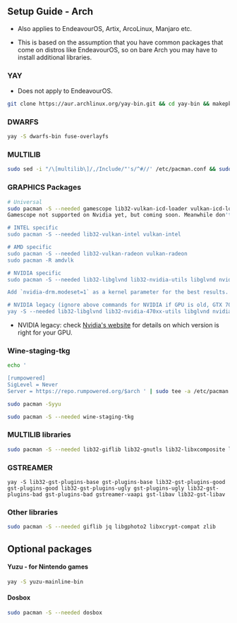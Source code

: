 <h2>Setup Guide - Arch</h2>

- Also applies to EndeavourOS, Artix, ArcoLinux, Manjaro etc.

- This is based on the assumption that you have common packages that come on distros like EndeavourOS, so on bare Arch you may have to install additional libraries.

### YAY
- Does not apply to EndeavourOS.
```sh
git clone https://aur.archlinux.org/yay-bin.git && cd yay-bin && makepkg -si
```

### DWARFS
```sh
yay -S dwarfs-bin fuse-overlayfs
```

### MULTILIB
```sh
sudo sed -i "/\[multilib\]/,/Include/"'s/^#//' /etc/pacman.conf && sudo pacman -Syyu
```

### GRAPHICS Packages

```sh
# Universal
sudo pacman -S --needed gamescope lib32-vulkan-icd-loader vulkan-icd-loader
Gamescope not supported on Nvidia yet, but coming soon. Meanwhile don't install it or it will get used and fail to boot games.

# INTEL specific
sudo pacman -S --needed lib32-vulkan-intel vulkan-intel

# AMD specific
sudo pacman -S --needed lib32-vulkan-radeon vulkan-radeon
sudo pacman -R amdvlk

# NVIDIA specific
sudo pacman -S --needed lib32-libglvnd lib32-nvidia-utils libglvnd nvidia

Add `nvidia-drm.modeset=1` as a kernel parameter for the best results.

# NVIDIA legacy (ignore above commands for NVIDIA if GPU is old, GTX 700 etc)
yay -S --needed lib32-libglvnd lib32-nvidia-470xx-utils libglvnd nvidia-470xx-dkms
```

- NVIDIA legacy: check [Nvidia's  website](https://nvidia.custhelp.com/app/answers/detail/a_id/3142) for details on which version is right for your GPU.

### Wine-staging-tkg
```sh
echo '

[rumpowered]
SigLevel = Never
Server = https://repo.rumpowered.org/$arch ' | sudo tee -a /etc/pacman.conf

sudo pacman -Syyu

sudo pacman -S --needed wine-staging-tkg
```

### MULTILIB libraries

```sh
sudo pacman -S --needed lib32-giflib lib32-gnutls lib32-libxcomposite lib32-libxinerama lib32-libxslt lib32-mpg123 lib32-v4l-utils lib32-alsa-lib lib32-alsa-plugins lib32-libpulse lib32-openal lib32-zlib
```

### GSTREAMER
```
yay -S lib32-gst-plugins-base gst-plugins-base lib32-gst-plugins-good gst-plugins-good lib32-gst-plugins-ugly gst-plugins-ugly lib32-gst-plugins-bad gst-plugins-bad gstreamer-vaapi gst-libav lib32-gst-libav
```

### Other libraries
```sh
sudo pacman -S --needed giflib jq libgphoto2 libxcrypt-compat zlib
```

## Optional packages

#### Yuzu - for Nintendo games

```sh
yay -S yuzu-mainline-bin
```
#### Dosbox
```sh
sudo pacman -S --needed dosbox
```
